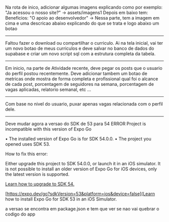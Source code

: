Na rota de inico, adicionar algumas imagens explicando como por exemplo:
"Ja acessou o nosso site?" -> assets/imagens1
Depois em baixo tem:
Beneficios:
"O apoio ao desenvolvedor" ->
Nessa parte, tem a imagem em cima e uma descricao abaixo explicando do que se trata e logo abaixo um botao

---

Faltou fazer o download ou compartilhar o curriculo. Ai na tela inicial, vai ter um novo botao de meus curriculos e deve salvar no banco de dados do supabase e criar um novo script sql com a estrutura completa da tabela.

---

Em inicio, na parte de Atividade recente, deve pegar os posts que o usuario do perfil postou recentemente. Deve adicionar tambem um botao de metricas onde mostra de forma completa e profissional qual foi o alcance de cada post, porcentagem de seguidores na semana, porcentagem de vagas aplicadas, relatorio semanal, etc ...

---

Com base no nivel do usuario, puxar apenas vagas relacionada com o perfil dele.

---

Deve mudar agora a versao do SDK de 53 para 54
 ERROR  Project is incompatible with this version of Expo Go

• The installed version of Expo Go is for SDK 54.0.0.
• The project you opened uses SDK 53.

How to fix this error:

Either upgrade this project to SDK 54.0.0, or launch it in an iOS simulator. It is not possible to install an older version of Expo Go for iOS devices, only the latest version is supported.

[Learn how to upgrade to SDK 54.](https://docs.expo.dev/workflow/upgrading-expo-sdk-walkthrough/)

[https://expo.dev/go?sdkVersion=53&platform=ios&device=false](Learn how to install Expo Go for SDK 53 in an iOS Simulator.

a versao se encontra em package.json e tem que ver se nao vai quebrar o codigo do app
